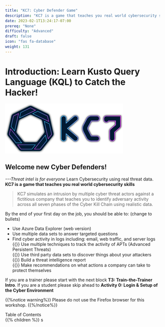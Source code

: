 ```yaml
---
title: "KC7: Cyber Defender Game"
description: "KC7 is a game that teaches you real world cybersecurity skills used by professional Cyber Defenders"
date: 2023-02-1T13:24:17-07:00
prereq: "None"
difficulty: "Advanced"
draft: false
icon: "fas fa-database"
weight: 131
---
```


# Introduction: Learn Kusto Query Language (KQL) to Catch the Hacker!

![logo](./Images/KC7Logo.png)

## Welcome new Cyber Defenders! 
*---Threat intel is for everyone*
Learn Cybersecurity using real threat data.
**KC7 is a game that teaches you real world cybersecurity skills**
>KC7 simulates an intrusion by multiple cyber threat actors against a fictitious company that teaches you to identify adversary activity across all seven phases of the Cyber Kill Chain using realistic data.
<!--![killchain](../Kusto-KC7/Images/KillChain.jpg)-->
<!--![alt](https://www.oceanpointins.com/wp-content/uploads/2020/02/canstockphoto26807912.jpg)-->

By the end of your first day on the job, you should be able to: 
 (change to bullets)
-  Use Azure Data Explorer (web version)   
-  Use multiple data sets to answer targeted questions  
-  Find cyber activity in logs including: email, web traffic, and server logs  
{{<icon name="ok" size="large">}} Use multiple techniques to track the activity of APTs (Advanced Persistent Threats)  
{{<icon name="ok" size="large">}} Use third party data sets to discover things about your attackers   
{{<icon name="ok" size="large">}} Build a threat intelligence report    
{{<icon name="ok" size="large">}} Make recommendations on what actions a company can take to protect themselves    

If you are a trainer please start with the next block **T3: Train-the-Trainer Intro**. If you are a student please skip ahead to **Activity 0: Login & Setup of the Cyber Environment**

{{%notice warning%}}
Please do not use the Firefox browser for this workshop.
{{%/notice%}}


<summary>Table of Contents</summary>
{{% children %}}
</details>
s
